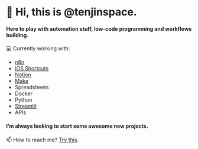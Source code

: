 # 🥷 Hi, this is @tenjinspace.

#### Here to play with automation stuff, low-code programming and workflows building.
💻 Currently working with:
- [n8n](https://go.tenjin.space/n8n)
- [iOS Shortcuts](https://apps.apple.com/us/app/shortcuts/id915249334)
- [Notion](https://www.notion.so/)
- [Make](https://go.tenjin.space/make)
- Spreadsheets
- Docker
- Python
- [Streamlit](https://streamlit.io/)
- APIs

#### I’m always looking to start some awesome new projects.

📫 How to reach me? [Try this](mailto:tenjinspace@proton.me).

<!---
tenjinspace/tenjinspace is a ✨ special ✨ repository because its `README.md` (this file) appears on your GitHub profile.
You can click the Preview link to take a look at your changes.
--->
